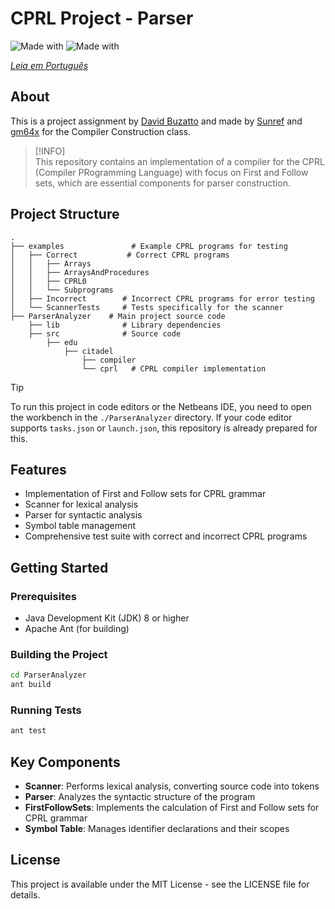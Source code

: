 # CPRL Project - Parser

![Made with](https://img.shields.io/badge/Made%20with-Java-EC4134?labelColor=black&style=flat-square&logo=openjdk)
![Made with](https://img.shields.io/badge/Made%20with-Netbeans-0751CF?labelColor=black&style=flat-square&logo=apachenetbeanside)

*[Leia em Português](readme-ptbr.md)*

## About

This is a project assignment by <a href="https://github.com/davidbuzatto">David Buzatto</a> and made by <a href="https://github.com/Sunref">Sunref</a> and <a href="https://github.com/gm64x">gm64x</a> for the Compiler Construction class.

> [!INFO]  
> This repository contains an implementation of a compiler for the CPRL (Compiler PRogramming Language) with focus on First and Follow sets, which are essential components for parser construction.




## Project Structure

```
.
├── examples               # Example CPRL programs for testing
│   ├── Correct           # Correct CPRL programs
│   │   ├── Arrays
│   │   ├── ArraysAndProcedures
│   │   ├── CPRL0
│   │   └── Subprograms
│   ├── Incorrect        # Incorrect CPRL programs for error testing
│   └── ScannerTests     # Tests specifically for the scanner
├── ParserAnalyzer    # Main project source code
    ├── lib              # Library dependencies
    ├── src              # Source code
        ├── edu
            ├── citadel
                ├── compiler
                └── cprl   # CPRL compiler implementation
```

> [!TIP]  
> To run this project in code editors or the Netbeans IDE, you need to open the workbench in the `./ParserAnalyzer` directory. If your code editor supports `tasks.json` or `launch.json`, this repository is already prepared for this.

## Features

- Implementation of First and Follow sets for CPRL grammar
- Scanner for lexical analysis
- Parser for syntactic analysis
- Symbol table management
- Comprehensive test suite with correct and incorrect CPRL programs

## Getting Started

### Prerequisites

- Java Development Kit (JDK) 8 or higher
- Apache Ant (for building)

### Building the Project

```bash
cd ParserAnalyzer
ant build
```

### Running Tests

```bash
ant test
```

## Key Components

- **Scanner**: Performs lexical analysis, converting source code into tokens
- **Parser**: Analyzes the syntactic structure of the program
- **FirstFollowSets**: Implements the calculation of First and Follow sets for CPRL grammar
- **Symbol Table**: Manages identifier declarations and their scopes

## License

This project is available under the MIT License - see the LICENSE file for details.
